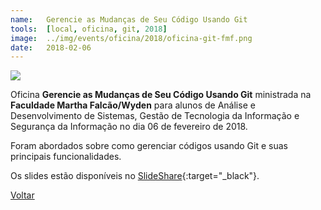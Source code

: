 ```yaml
---
name:  	Gerencie as Mudanças de Seu Código Usando Git
tools: 	[local, oficina, git, 2018]
image: 	../img/events/oficina/2018/oficina-git-fmf.png
date: 	2018-02-06
---
```


![](../img/events/oficina/2018/oficina-git-fmf.png)

Oficina **Gerencie as Mudanças de Seu Código Usando Git** ministrada na **Faculdade Martha Falcão/Wyden** para alunos de Análise e Desenvolvimento de Sistemas, Gestão de Tecnologia da Informação e Segurança da Informação no dia 06 de fevereiro de 2018. 

Foram abordados sobre como gerenciar códigos usando Git e suas principais funcionalidades.

Os slides estão disponíveis no [SlideShare][slideshare-oficina-git]{:target="_black"}.

[slideshare-oficina-git]: https://www.slideshare.net/orlewilson/gerencie-as-mudanas-de-seu-cdigo-usando-git

<p class="text-center">
	<a class="btn btn-outline-primary mt-1" href="{{ site.baseurl }}/events/">Voltar</a>
</p>